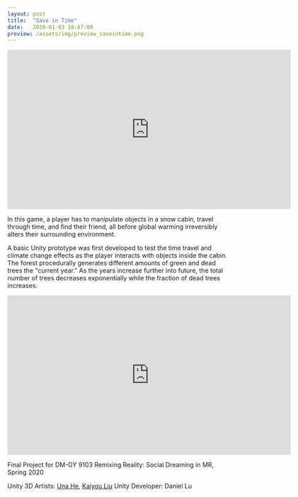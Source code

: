 ```yaml
---
layout: post
title:  "Save in Time"
date:   2020-01-03 18:47:00
preview: /assets/img/preview_saveintime.png
---
```



<iframe src="https://player.vimeo.com/video/983742237?badge=0&amp;autopause=0&amp;player_id=0&amp;app_id=58479"  width="640" height="360" frameborder="0" allow="autoplay; fullscreen; picture-in-picture" allowfullscreen title="Save in Time"></iframe>

In this game, a player has to manipulate objects in a snow cabin, travel through time, and find their friend, all before global warming irreversibly alters their surrounding environment.


A basic Unity prototype was first developed to test the time travel and climate change effects as the player interacts with objects inside the cabin. The forest procedurally generates different amounts of green and dead trees the "current year." As the years increase further into future, the total number of trees decreases exponentially while the fraction of dead trees increases. 

<iframe src="https://player.vimeo.com/video/411800037?badge=0&amp;autopause=0&amp;player_id=0&amp;app_id=58479"  width="640" height="360" frameborder="0" allow="autoplay; fullscreen; picture-in-picture" allowfullscreen title="VR Interaction Prototype"></iframe>


Final Project for DM-GY 9103 Remixing Reality: Social Dreaming in MR, Spring 2020

Unity 3D Artists: [Una He](https://www.linkedin.com/in/unahe/), [Kaiyou Liu](https://www.linkedin.com/in/kaiyou-liu-567b34128/)
Unity Developer: Daniel Lu